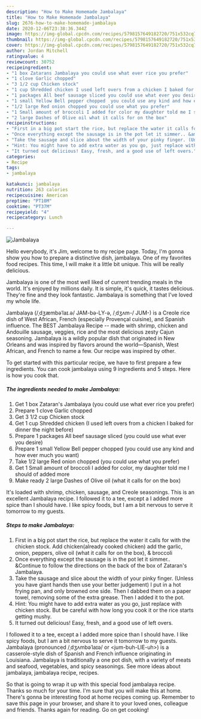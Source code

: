 ```yaml
---
description: "How to Make Homemade Jambalaya"
title: "How to Make Homemade Jambalaya"
slug: 2676-how-to-make-homemade-jambalaya
date: 2020-12-06T23:38:36.344Z
image: https://img-global.cpcdn.com/recipes/5798157649182720/751x532cq70/jambalaya-recipe-main-photo.jpg
thumbnail: https://img-global.cpcdn.com/recipes/5798157649182720/751x532cq70/jambalaya-recipe-main-photo.jpg
cover: https://img-global.cpcdn.com/recipes/5798157649182720/751x532cq70/jambalaya-recipe-main-photo.jpg
author: Jordan Mitchell
ratingvalue: 4
reviewcount: 30752
recipeingredient:
- "1 box Zatarans Jambalaya you could use what ever rice you prefer"
- "1 clove Garlic chopped"
- "3 1/2 cup Chicken stock"
- "1 cup Shredded chicken I used left overs from a chicken I baked for dinner the night before"
- "1 packages All beef sausage sliced you could use what ever you desire"
- "1 small Yellow Bell pepper chopped  you could use any kind and how ever much you want"
- "1/2 large Red onion chopped you could use what you prefer"
- "1 Small amount of broccoli I added for color my daughter told me I should of added more"
- "2 large Dashes of Olive oil what it calls for on the box"
recipeinstructions:
- "First in a big pot start the rice, but replace the water it calls for with the chicken stock. Add chicken(already cooked chicken) add the garlic, onion, peppers, olive oil (what it calls for on the box), &amp; broccoli"
- "Once everything except the sausage is in the pot let it simmer.. &amp;Continue to follow the directions on the back of the box of Zataran&#39;s Jambalaya."
- "Take the sausage and slice about the width of your pinky finger. (Unless you have giant hands then use your better judgement) I put in a hot frying pan, and only browned one side. Then I dabbed them on a paper towel, removing some of the extra grease. Then I added it to the pot."
- "Hint: You might have to add extra water as you go, just replace with chicken stock. But be careful with how long you cook it or the rice starts getting mushy."
- "It turned out delicious! Easy, fresh, and a good use of left overs."
categories:
- Recipe
tags:
- jambalaya

katakunci: jambalaya 
nutrition: 263 calories
recipecuisine: American
preptime: "PT10M"
cooktime: "PT37M"
recipeyield: "4"
recipecategory: Lunch

---
```



![Jambalaya](https://img-global.cpcdn.com/recipes/5798157649182720/751x532cq70/jambalaya-recipe-main-photo.jpg)

Hello everybody, it's Jim, welcome to my recipe page. Today, I'm gonna show you how to prepare a distinctive dish, jambalaya. One of my favorites food recipes. This time, I will make it a little bit unique. This will be really delicious.

Jambalaya is one of the most well liked of current trending meals in the world. It's enjoyed by millions daily. It is simple, it's quick, it tastes delicious. They're fine and they look fantastic. Jambalaya is something that I've loved my whole life.

Jambalaya (/ˌdʒæmbəˈlaɪ.ə/ JAM-bə-LY-ə, /ˌdʒʌm-/ JUM-) is a Creole rice dish of West African, French (especially Provençal cuisine), and Spanish influence. The BEST Jambalaya Recipe -- made with shrimp, chicken and Andouille sausage, veggies, rice and the most delicious zesty Cajun seasoning. Jambalaya is a wildly popular dish that originated in New Orleans and was inspired by flavors around the world—Spanish, West African, and French to name a few. Our recipe was inspired by other.


To get started with this particular recipe, we have to first prepare a few ingredients. You can cook jambalaya using 9 ingredients and 5 steps. Here is how you cook that.

<!--inarticleads1-->

##### The ingredients needed to make Jambalaya:

1. Get 1 box Zataran&#39;s Jambalaya (you could use what ever rice you prefer)
1. Prepare 1 clove Garlic chopped
1. Get 3 1/2 cup Chicken stock
1. Get 1 cup Shredded chicken (I used left overs from a chicken I baked for dinner the night before)
1. Prepare 1 packages All beef sausage sliced (you could use what ever you desire)
1. Prepare 1 small Yellow Bell pepper chopped  (you could use any kind and how ever much you want)
1. Take 1/2 large Red onion chopped (you could use what you prefer)
1. Get 1 Small amount of broccoli I added for color, my daughter told me I should of added more
1. Make ready 2 large Dashes of Olive oil (what it calls for on the box)


It&#39;s loaded with shrimp, chicken, sausage, and Creole seasonings. This is an excellent Jambalaya recipe. I followed it to a tee, except a I added more spice than I should have. I like spicy foods, but I am a bit nervous to serve it tomorrow to my guests. 

<!--inarticleads2-->

##### Steps to make Jambalaya:

1. First in a big pot start the rice, but replace the water it calls for with the chicken stock. Add chicken(already cooked chicken) add the garlic, onion, peppers, olive oil (what it calls for on the box), &amp; broccoli
1. Once everything except the sausage is in the pot let it simmer.. &amp;Continue to follow the directions on the back of the box of Zataran&#39;s Jambalaya.
1. Take the sausage and slice about the width of your pinky finger. (Unless you have giant hands then use your better judgement) I put in a hot frying pan, and only browned one side. Then I dabbed them on a paper towel, removing some of the extra grease. Then I added it to the pot.
1. Hint: You might have to add extra water as you go, just replace with chicken stock. But be careful with how long you cook it or the rice starts getting mushy.
1. It turned out delicious! Easy, fresh, and a good use of left overs.


I followed it to a tee, except a I added more spice than I should have. I like spicy foods, but I am a bit nervous to serve it tomorrow to my guests. Jambalaya (pronounced /ˌdʒʌmbəˈlaɪə/ or &lt;jum-buh-LIE-uh&gt;) is a casserole-style dish of Spanish and French influence originating in Louisiana. Jambalaya is traditionally a one pot dish, with a variety of meats and seafood, vegetables, and spicy seasonings. See more ideas about jambalaya, jambalaya recipe, recipes. 

So that is going to wrap it up with this special food jambalaya recipe. Thanks so much for your time. I'm sure that you will make this at home. There's gonna be interesting food at home recipes coming up. Remember to save this page in your browser, and share it to your loved ones, colleague and friends. Thanks again for reading. Go on get cooking!
